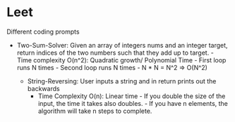 # Leet
Different coding prompts

- Two-Sum-Solver: Given an array of integers nums and an integer target, return indices of the two numbers such that they add up to target.
      - Time complexity O(n^2): Quadratic growth/ Polynomial Time
            - First loop runs N times
            - Second loop runs N times
            - N * N = N^2 => O(N^2)

  - String-Reversing: User inputs a string and in return prints out the backwards
    - Time Complexity O(n): Linear time
            - If you double the size of the input, the time it takes also doubles.
            - If you have n elements, the algorithm will take n steps to complete.
